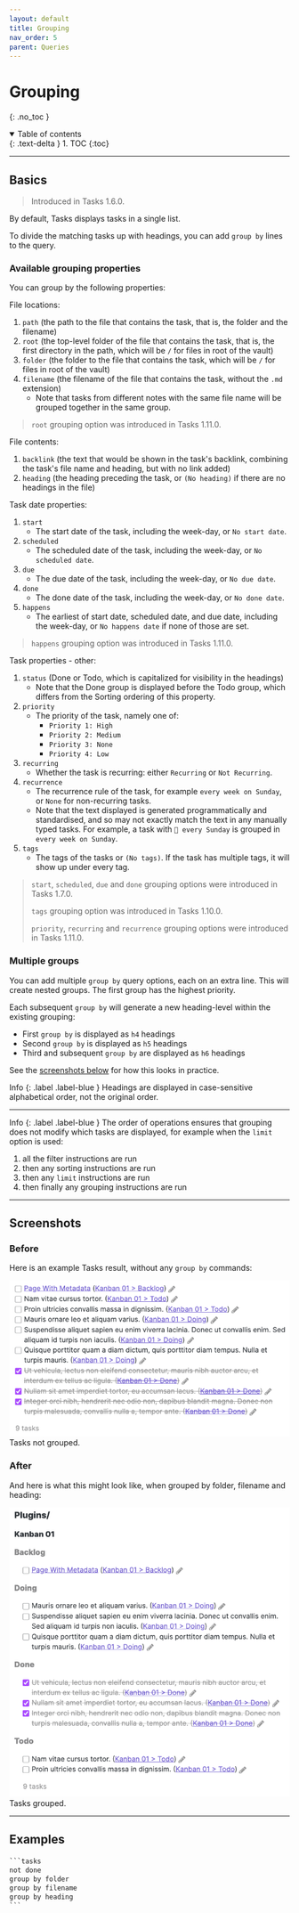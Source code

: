 ```yaml
---
layout: default
title: Grouping
nav_order: 5
parent: Queries
---
```


# Grouping

{: .no_toc }

<details open markdown="block">
  <summary>
    Table of contents
  </summary>
  {: .text-delta }
1. TOC
{:toc}
</details>

---

## Basics

> Introduced in Tasks 1.6.0.

By default, Tasks displays tasks in a single list.

To divide the matching tasks up with headings, you can add `group by` lines to the query.

### Available grouping properties

You can group by the following properties:

File locations:

1. `path` (the path to the file that contains the task, that is, the folder and the filename)
1. `root` (the top-level folder of the file that contains the task, that is, the first directory in the path, which will be `/` for files in root of the vault)
1. `folder` (the folder to the file that contains the task, which will be `/` for files in root of the vault)
1. `filename` (the filename of the file that contains the task, without the `.md` extension)
    - Note that tasks from different notes with the same file name will be grouped together in the same group.

> `root` grouping option was introduced in Tasks 1.11.0.

File contents:

1. `backlink` (the text that would be shown in the task's backlink, combining the task's file name and heading, but with no link added)
1. `heading` (the heading preceding the task, or `(No heading)` if there are no headings in the file)

Task date properties:

1. `start`
   - The start date of the task, including the week-day, or `No start date`.
1. `scheduled`
    - The scheduled date of the task, including the week-day, or `No scheduled date`.
1. `due`
    - The due date of the task, including the week-day, or `No due date`.
1. `done`
    - The done date of the task, including the week-day, or `No done date`.
1. `happens`
    - The earliest of start date, scheduled date, and due date, including the week-day, or `No happens date` if none of those are set.

> `happens` grouping option was introduced in Tasks 1.11.0.

Task properties - other:

1. `status` (Done or Todo, which is capitalized for visibility in the headings)
    - Note that the Done group is displayed before the Todo group,
      which differs from the Sorting ordering of this property.
1. `priority`
    - The priority of the task, namely one of:
        - `Priority 1: High`
        - `Priority 2: Medium`
        - `Priority 3: None`
        - `Priority 4: Low`
1. `recurring`
    - Whether the task is recurring: either `Recurring` or `Not Recurring`.
1. `recurrence`
    - The recurrence rule of the task, for example `every week on Sunday`, or `None` for non-recurring tasks.
    - Note that the text displayed is generated programmatically and standardised, and so may not exactly match the text in any manually typed tasks. For example, a task with `🔁 every Sunday` is grouped in `every week on Sunday`.
1. `tags`
    - The tags of the tasks or `(No tags)`. If the task has multiple tags, it will show up under every tag.

> `start`, `scheduled`, `due` and `done` grouping options were introduced in Tasks 1.7.0.
>
> `tags` grouping option was introduced in Tasks 1.10.0.
>
> `priority`, `recurring` and `recurrence` grouping options were introduced in Tasks 1.11.0.

### Multiple groups

You can add multiple `group by` query options, each on an extra line.
This will create nested groups.
The first group has the highest priority.

Each subsequent `group by` will generate a new heading-level within the existing grouping:

- First `group by` is displayed as `h4` headings
- Second `group by` is displayed as `h5` headings
- Third and subsequent `group by` are displayed as `h6` headings

See the [screenshots below](#screenshots) for how this looks in practice.

<div class="code-example" markdown="1">
Info
{: .label .label-blue }
Headings are displayed in case-sensitive alphabetical order, not the original order.

---

Info
{: .label .label-blue }
The order of operations ensures that grouping does not modify which tasks are displayed, for example when the `limit` option is used:

1. all the filter instructions are run
1. then any sorting instructions are run
1. then any `limit` instructions are run
1. then finally any grouping instructions are run

</div>

---

## Screenshots

### Before

Here is an example Tasks result, without any `group by` commands:

![Tasks Ungrouped](https://github.com/obsidian-tasks-group/obsidian-tasks/raw/gh-pages/resources/screenshots/tasks_ungrouped.png)
Tasks not grouped.

### After

And here is what this might look like, when grouped by folder, filename and heading:

![Tasks Grouped](https://github.com/obsidian-tasks-group/obsidian-tasks/raw/gh-pages/resources/screenshots/tasks_grouped.png)
Tasks grouped.

---

## Examples

    ```tasks
    not done
    group by folder
    group by filename
    group by heading
    ```
